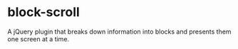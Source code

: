 block-scroll
============

A jQuery plugin that breaks down information into blocks and presents them one screen at a time.
